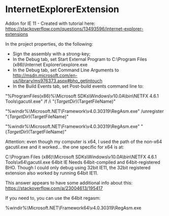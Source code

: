 # InternetExplorerExtension
Addon for IE 11 - Created with tutorial here: https://stackoverflow.com/questions/13493596/internet-explorer-extensions

In the project properties, do the following:

- Sign the assembly with a strong-key;
- In the Debug tab, set Start External Program to C:\Program Files (x86)\Internet Explorer\iexplore.exe
- In the Debug tab, set Command Line Arguments to http://msdn.microsoft.com/en-us/library/ms976373.aspx#bho_getintouch
- In the Build Events tab, set Post-build events command line to:

"%ProgramFiles(x86)%\Microsoft SDKs\Windows\v10.0A\bin\NETFX 4.6.1 Tools\gacutil.exe" /f /i "$(TargetDir)$(TargetFileName)"

"%windir%\Microsoft.NET\Framework\v4.0.30319\RegAsm.exe" /unregister "$(TargetDir)$(TargetFileName)"

"%windir%\Microsoft.NET\Framework\v4.0.30319\RegAsm.exe" "$(TargetDir)$(TargetFileName)"

Attention: even though my computer is x64, I used the path of the non-x64 gacutil.exe and it worked... the one specific for x64 is at:

C:\Program Files (x86)\Microsoft SDKs\Windows\v10.0A\bin\NETFX 4.6.1 Tools\x64\gacutil.exe
64bit IE Needs 64bit-compiled and 64bit-registered BHO. Though I could only debug using 32bit IE11, the 32bit registered extension also worked by running 64bit IE11.

This answer appears to have some additional info about this: https://stackoverflow.com/a/23004613/195417

If you need to, you can use the 64bit regasm:

%windir%\Microsoft.NET\Framework64\v4.0.30319\RegAsm.exe

